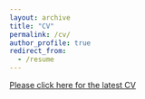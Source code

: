 ```yaml
---
layout: archive
title: "CV"
permalink: /cv/
author_profile: true
redirect_from:
  - /resume
---
```


<a href="https://sushmakambagowni.github.io/Sushma%20Kambagowni_CV.pdf" target="_blank" rel="noopener noreferrer">Please click here for the latest CV</a>
